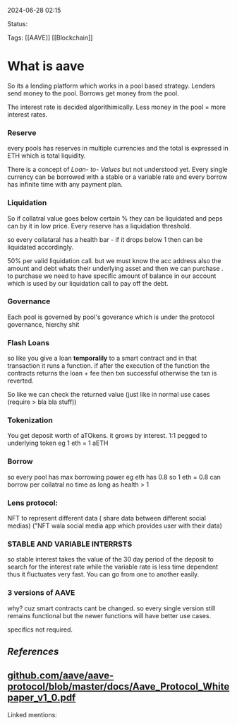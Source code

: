 2024-06-28 02:15

Status:

Tags: [[AAVE]] [[Blockchain]]


# What is aave
So its a lending platform which works in a pool based strategy. Lenders send money to the pool. Borrows get money from the pool.

The interest rate is decided algorithimically. Less money in the pool = more interest rates.

### Reserve
every pools has reserves in multiple currencies and the total is expressed in ETH which is total liquidity.

There is a concept of *Loan- to- Values* but not understood yet. Every single currency can be borrowed with a stable or a variable rate and every borrow has infinite time with any payment plan.

### Liquidation
So if collatral value goes below certain % they can be liquidated and peps can by it in low price. Every reserve has a liquidation threshold.

so every collataral has a health bar - if it drops below 1 then can be liquidated accordingly.

50% per valid liquidation call. but we must know the acc address also the amount and debt whats their underlying asset and then we can purchase . to purchase we need to have specific amount of balance in our account which is used by our liquidation call to pay off the debt.


### Governance
Each pool is governed by pool's goverance which is under the protocol governance, hierchy shit

### Flash Loans
so like you give a loan **temporalily** to a smart contract and in that transaction it runs a function. if after the execution of the function the contracts returns the loan + fee then txn successful otherwise the txn is reverted.

So like we can check the returned value (just like in normal use cases (require > bla bla stuff))

### Tokenization
You get deposit worth of aTOkens. it grows by interest. 1:1 pegged to underlying token
eg 1 eth = 1 aETH


### Borrow
so every pool has max borrowing power eg eth has 0.8 so 1 eth = 0.8 can borrow per collatral
no time as long as health > 1 

### Lens protocol:

NFT to represent different data ( share data between different social medias) ("NFT wala social media app which provides user with their data)

### STABLE AND VARIABLE INTERRSTS
so stable interest takes the value of the 30 day period of the deposit to search for the interest rate while the variable rate is less time dependent thus it fluctuates very fast. You can go from one to another easily.

### 3 versions of AAVE
why? cuz smart contracts cant be changed. so every single version still remains functional but the newer functions will have better use cases.

specifics not required.



## ***References***
[github.com/aave/aave-protocol/blob/master/docs/Aave_Protocol_Whitepaper_v1_0.pdf](https://github.com/aave/aave-protocol/blob/master/docs/Aave_Protocol_Whitepaper_v1_0.pdf)
-------------------
Linked mentions: